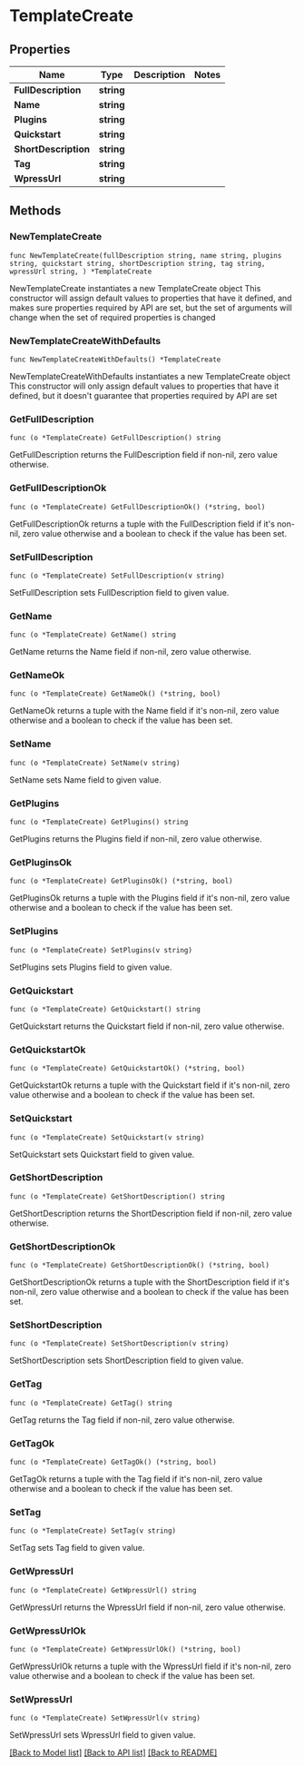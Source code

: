 # TemplateCreate

## Properties

Name | Type | Description | Notes
------------ | ------------- | ------------- | -------------
**FullDescription** | **string** |  | 
**Name** | **string** |  | 
**Plugins** | **string** |  | 
**Quickstart** | **string** |  | 
**ShortDescription** | **string** |  | 
**Tag** | **string** |  | 
**WpressUrl** | **string** |  | 

## Methods

### NewTemplateCreate

`func NewTemplateCreate(fullDescription string, name string, plugins string, quickstart string, shortDescription string, tag string, wpressUrl string, ) *TemplateCreate`

NewTemplateCreate instantiates a new TemplateCreate object
This constructor will assign default values to properties that have it defined,
and makes sure properties required by API are set, but the set of arguments
will change when the set of required properties is changed

### NewTemplateCreateWithDefaults

`func NewTemplateCreateWithDefaults() *TemplateCreate`

NewTemplateCreateWithDefaults instantiates a new TemplateCreate object
This constructor will only assign default values to properties that have it defined,
but it doesn't guarantee that properties required by API are set

### GetFullDescription

`func (o *TemplateCreate) GetFullDescription() string`

GetFullDescription returns the FullDescription field if non-nil, zero value otherwise.

### GetFullDescriptionOk

`func (o *TemplateCreate) GetFullDescriptionOk() (*string, bool)`

GetFullDescriptionOk returns a tuple with the FullDescription field if it's non-nil, zero value otherwise
and a boolean to check if the value has been set.

### SetFullDescription

`func (o *TemplateCreate) SetFullDescription(v string)`

SetFullDescription sets FullDescription field to given value.


### GetName

`func (o *TemplateCreate) GetName() string`

GetName returns the Name field if non-nil, zero value otherwise.

### GetNameOk

`func (o *TemplateCreate) GetNameOk() (*string, bool)`

GetNameOk returns a tuple with the Name field if it's non-nil, zero value otherwise
and a boolean to check if the value has been set.

### SetName

`func (o *TemplateCreate) SetName(v string)`

SetName sets Name field to given value.


### GetPlugins

`func (o *TemplateCreate) GetPlugins() string`

GetPlugins returns the Plugins field if non-nil, zero value otherwise.

### GetPluginsOk

`func (o *TemplateCreate) GetPluginsOk() (*string, bool)`

GetPluginsOk returns a tuple with the Plugins field if it's non-nil, zero value otherwise
and a boolean to check if the value has been set.

### SetPlugins

`func (o *TemplateCreate) SetPlugins(v string)`

SetPlugins sets Plugins field to given value.


### GetQuickstart

`func (o *TemplateCreate) GetQuickstart() string`

GetQuickstart returns the Quickstart field if non-nil, zero value otherwise.

### GetQuickstartOk

`func (o *TemplateCreate) GetQuickstartOk() (*string, bool)`

GetQuickstartOk returns a tuple with the Quickstart field if it's non-nil, zero value otherwise
and a boolean to check if the value has been set.

### SetQuickstart

`func (o *TemplateCreate) SetQuickstart(v string)`

SetQuickstart sets Quickstart field to given value.


### GetShortDescription

`func (o *TemplateCreate) GetShortDescription() string`

GetShortDescription returns the ShortDescription field if non-nil, zero value otherwise.

### GetShortDescriptionOk

`func (o *TemplateCreate) GetShortDescriptionOk() (*string, bool)`

GetShortDescriptionOk returns a tuple with the ShortDescription field if it's non-nil, zero value otherwise
and a boolean to check if the value has been set.

### SetShortDescription

`func (o *TemplateCreate) SetShortDescription(v string)`

SetShortDescription sets ShortDescription field to given value.


### GetTag

`func (o *TemplateCreate) GetTag() string`

GetTag returns the Tag field if non-nil, zero value otherwise.

### GetTagOk

`func (o *TemplateCreate) GetTagOk() (*string, bool)`

GetTagOk returns a tuple with the Tag field if it's non-nil, zero value otherwise
and a boolean to check if the value has been set.

### SetTag

`func (o *TemplateCreate) SetTag(v string)`

SetTag sets Tag field to given value.


### GetWpressUrl

`func (o *TemplateCreate) GetWpressUrl() string`

GetWpressUrl returns the WpressUrl field if non-nil, zero value otherwise.

### GetWpressUrlOk

`func (o *TemplateCreate) GetWpressUrlOk() (*string, bool)`

GetWpressUrlOk returns a tuple with the WpressUrl field if it's non-nil, zero value otherwise
and a boolean to check if the value has been set.

### SetWpressUrl

`func (o *TemplateCreate) SetWpressUrl(v string)`

SetWpressUrl sets WpressUrl field to given value.



[[Back to Model list]](../README.md#documentation-for-models) [[Back to API list]](../README.md#documentation-for-api-endpoints) [[Back to README]](../README.md)


